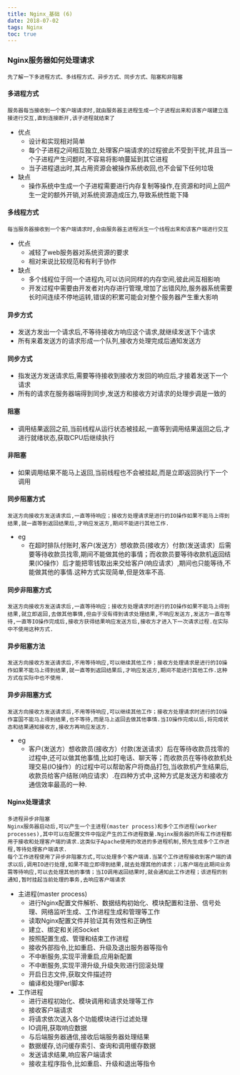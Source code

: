 ```yaml
---
title: Nginx_基础 (6)
date: 2018-07-02
tags: Nginx
toc: true
---
```


### Nginx服务器如何处理请求
    先了解一下多进程方式、多线程方式、异步方式、同步方式、阻塞和非阻塞

<!-- more -->

#### 多进程方式
    服务器每当接收到一个客户端请求时,就由服务器主进程生成一个子进程出来和该客户端建立连接进行交互,直到连接断开,该子进程就结束了
- 优点
    * 设计和实现相对简单
    * 每个子进程之间相互独立,处理客户端请求的过程彼此不受到干扰,并且当一个子进程产生问题时,不容易将影响蔓延到其它进程
    * 当子进程退出时,其占用资源会被操作系统收回,也不会留下任何垃圾
- 缺点
    * 操作系统中生成一个子进程需要进行内存复制等操作,在资源和时间上回产生一定的额外开销,对系统资源造成压力,导致系统性能下降

#### 多线程方式
    每当服务器接收到一个客户端请求时,会由服务器主进程派生一个线程出来和该客户端进行交互
- 优点
    * 减轻了web服务器对系统资源的要求
    * 相对来说比较规范和有利于协作
- 缺点
    * 多个线程位于同一个进程内,可以访问同样的内存空间,彼此间互相影响
    * 开发过程中需要由开发者对内存进行管理,增加了出错风险,服务器系统需要长时间连续不停地运转,错误的积累可能会对整个服务器产生重大影响

#### 异步方式
- 发送方发出一个请求后,不等待接收方响应这个请求,就继续发送下个请求
- 所有来着发送方的请求形成一个队列,接收方处理完成后通知发送方

#### 同步方式
- 指发送方发送请求后,需要等待接收到接收方发回的响应后,才接着发送下一个请求
- 所有的请求在服务器端得到同步,发送方和接收方对请求的处理步调是一致的

#### 阻塞
- 调用结果返回之前,当前线程从运行状态被挂起,一直等到调用结果返回之后,才进行就绪状态,获取CPU后继续执行

#### 非阻塞
- 如果调用结果不能马上返回,当前线程也不会被挂起,而是立即返回执行下一个调用

#### 同步阻塞方式
    发送方向接收方发送请求后,一直等待响应；接收方处理请求是进行的IO操作如果不能马上得到结果,就一直等到返回结果后,才响应发送方,期间不能进行其他工作.
- eg
    * 在超时排队付账时,客户(发送方）想收款员(接收方）付款(发送请求）后需要等待收款员找零,期间不能做其他的事情；而收款员要等待收款机返回结果(IO操作）后才能把零钱取出来交给客户(响应请求）,期间也只能等待,不能做其他的事情.这种方式实现简单,但是效率不高.

#### 同步非阻塞方式
    发送方向接收方发送请求后,一直等待响应；接收方处理请求时进行的IO操作如果不能马上得到结果,就立即返回,去做其他事情,但由于没有得到请求处理结果,不响应发送方,发送方一直在等待,一直等IO操作完成后,接收方获得结果响应发送方后,接收方才进入下一次请求过程.在实际中不使用这种方式.

#### 异步阻塞方法
    发送方向接收方发送请求后,不用等待响应,可以继续其他工作；接收方处理请求是进行的IO操作如果不能马上得到结果,就一直等到返回结果后,才响应发送方,期间不能进行其他工作.这种方式在实际中也不使用.

#### 异步非阻塞方式
    发送方向接收方发送请求后,不用等待响应,可以继续其他工作；接收方处理请求时进行的IO操作富国不能马上得到结果,也不等待,而是马上返回去做其他事情.当IO操作完成以后,将完成状态和结果通知接收方,接收方再响应发送方.
- eg
    * 客户(发送方）想收款员(接收方）付款(发送请求）后在等待收款员找零的过程中,还可以做其他事情,比如打电话、聊天等；而收款员在等待收款机处理交易(IO操作）的过程中可以帮助客户将商品打包,当收款机产生结果后,收款员给客户结账(响应请求）.在四种方式中,这种方式是发送方和接收方通信效率最高的一种.
 
#### Nginx处理请求
    多进程异步非阻塞
    Nginx服务器启动后,可以产生一个主进程(master process)和多个工作进程(worker processes),其中可以在配置文件中指定产生的工作进程数量.Nginx服务器的所有工作进程都用于接收和处理客户端的请求.这类似于Apache使用的改进的多进程机制,预先生成多个工作进程,等待处理客户端请求.
    每个工作进程使用了异步非阻塞方式,可以处理多个客户端请.当某个工作进程接收到客户端的请求以后,调用IO进行处理,如果不能立即得到结果,就去处理其他的请求；儿客户端在此期间业务需等待响应,可以去处理其他的事情；当IO调用返回结果时,就会通知此工作进程；该进程的到通知,暂时挂起当前处理的事务,去响应客户端请求
- 主进程(master process)
    * 进行Nginx配置文件解析、数据结构初始化、模块配置和注册、信号处理、网络监听生成、工作进程生成和管理等工作
    * 读取Nginx配置文件并验证其有效性和正确性
    * 建立、绑定和关闭Socket
    * 按照配置生成、管理和结束工作进程
    * 接收外部指令,比如重启、升级及退出服务器等指令
    * 不中断服务,实现平滑重启,应用新配置
    * 不中断服务,实现平滑升级,升级失败进行回滚处理
    * 开启日志文件,获取文件描述符
    * 编译和处理Perl脚本
- 工作进程
    * 进行进程初始化、模块调用和请求处理等工作
    * 接收客户端请求
    * 将请求依次送入各个功能模块进行过滤处理
    * IO调用,获取响应数据
    * 与后端服务器通信,接收后端服务器处理结果
    * 数据缓存,访问缓存索引、查询和调用缓存数据
    * 发送请求结果,响应客户端请求
    * 接收主程序指令,比如重启、升级和退出等指令

